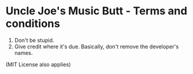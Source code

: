# Uncle Joe's Music Butt - Terms and conditions

1. Don't be stupid.
2. Give credit where it's due. Basically, don't remove the developer's names.

(MIT License also applies)
